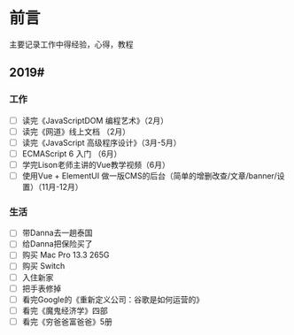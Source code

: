 # 前言

主要记录工作中得经验，心得，教程

## 2019#

### 工作

- [ ] 读完《JavaScriptDOM 编程艺术》（2月）
- [ ] 读完《网道》线上文档 （2月）
- [ ] 读完《JavaScript 高级程序设计》（3月-5月）
- [ ] ECMAScript 6 入门 （6月）
- [ ] 学完Lison老师主讲的Vue教学视频（6月）
- [ ] 使用Vue + ElementUI 做一版CMS的后台（简单的增删改查/文章/banner/设置）（11月-12月）

### 生活

- [ ] 带Danna去一趟泰国
- [ ] 给Danna把保险买了
- [ ] 购买 Mac Pro 13.3 265G
- [ ] 购买 Switch
- [ ] 入住新家
- [ ] 把手表修掉
- [ ] 看完Google的《重新定义公司：谷歌是如何运营的》
- [ ] 看完《魔鬼经济学》四部 
- [ ] 看完《穷爸爸富爸爸》5册